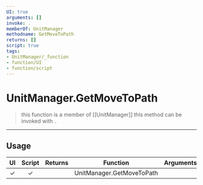 ```yaml
---
UI: true
arguments: []
invoke: .
memberOf: UnitManager
methodname: GetMoveToPath
returns: []
script: true
tags:
- UnitManager/_function
- function/UI
- function/script
---
```

# UnitManager.GetMoveToPath
> this function is a member of [[UnitManager]]
> this method can be invoked with `.`
-----
## Usage
|  UI | Script | Returns | Function | Arguments |
|:---:|:------:|-------:|:--------:|:---------|
|✓|✓||UnitManager.GetMoveToPath||
